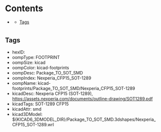 



Contents
========

* [](#)
	* [Tags](#tags)

# 

## Tags

- hexID: 
- oompType: FOOTPRINT
- oompSize: kicad
- oompColor: kicad-footprints
- oompDesc: Package_TO_SOT_SMD
- oompIndex: Nexperia_CFP15_SOT-1289
- oompName: kicad-footprints/Package_TO_SOT_SMD/Nexperia_CFP15_SOT-1289
- kicadDesc: Nexperia CFP15 (SOT-1289), https://assets.nexperia.com/documents/outline-drawing/SOT1289.pdf
- kicadTags: SOT-1289 CFP15
- kicadAttr: smd
- kicad3DModel: ${KICAD6_3DMODEL_DIR}/Package_TO_SOT_SMD.3dshapes/Nexperia_CFP15_SOT-1289.wrl
